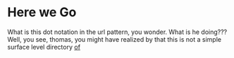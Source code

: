 # Here we Go

What is this dot notation in the url pattern, you wonder. What is he doing???
Well, you see, thomas, you might have realized by that this is not a simple
surface level directory
<a href="/staff/doc/you.might.have.realized.by.now.that.this.is.not.a.simple.surface.level.directory.of/"
    >of</a>
